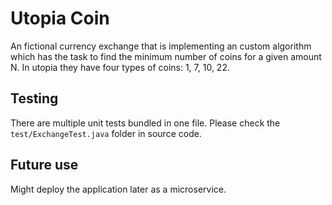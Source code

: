 # Utopia Coin

An fictional currency exchange that is implementing an custom algorithm which has the task to find the minimum number of coins for a given amount N. 
In utopia they have four types of coins: 1, 7, 10, 22. 

## Testing
There are multiple unit tests bundled in one file. Please check the `test/ExchangeTest.java` folder in source code. 

## Future use
Might deploy the application later as a microservice.
